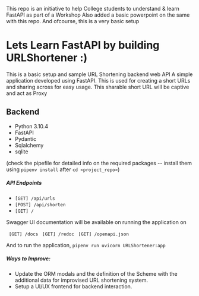 This repo is an initiative to help College students to understand & learn FastAPI as part of a Workshop
Also added a basic powerpoint on the same with this repo.
And ofcourse, this is a very basic setup

# Lets Learn FastAPI by building URLShortener :)
This is a basic setup and sample URL Shortening backend web API
A simple application developed using FastAPI.
This is used for creating a short URLs and sharing across for easy usage.
This sharable short URL will be captive and act as Proxy

## Backend
- Python 3.10.4
- FastAPI
- Pydantic
- Sqlalchemy
- sqlite

(check the pipefile for detailed info on the required packages -- install them using `pipenv install` after `cd <project_repo>`)

##### API Endpoints
- `[GET] ​/api​/urls`
- `[POST] ​/api​/shorten`
- `[GET] ​/`

Swagger UI documentation will be available on running the application on

` [GET] /docs`
` [GET] /redoc`
` [GET] /openapi.json`

And to run the application,
`pipenv run uvicorn URLShortener:app`

##### Ways to Improve:
- Update the ORM modals and the definition of the Scheme with the additional data for improvised URL shortening system.
- Setup a UI/UX frontend for backend interaction.
